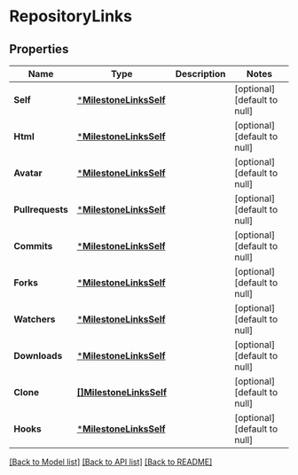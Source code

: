 # RepositoryLinks

## Properties
Name | Type | Description | Notes
------------ | ------------- | ------------- | -------------
**Self** | [***MilestoneLinksSelf**](milestone_links_self.md) |  | [optional] [default to null]
**Html** | [***MilestoneLinksSelf**](milestone_links_self.md) |  | [optional] [default to null]
**Avatar** | [***MilestoneLinksSelf**](milestone_links_self.md) |  | [optional] [default to null]
**Pullrequests** | [***MilestoneLinksSelf**](milestone_links_self.md) |  | [optional] [default to null]
**Commits** | [***MilestoneLinksSelf**](milestone_links_self.md) |  | [optional] [default to null]
**Forks** | [***MilestoneLinksSelf**](milestone_links_self.md) |  | [optional] [default to null]
**Watchers** | [***MilestoneLinksSelf**](milestone_links_self.md) |  | [optional] [default to null]
**Downloads** | [***MilestoneLinksSelf**](milestone_links_self.md) |  | [optional] [default to null]
**Clone** | [**[]MilestoneLinksSelf**](milestone_links_self.md) |  | [optional] [default to null]
**Hooks** | [***MilestoneLinksSelf**](milestone_links_self.md) |  | [optional] [default to null]

[[Back to Model list]](../README.md#documentation-for-models) [[Back to API list]](../README.md#documentation-for-api-endpoints) [[Back to README]](../README.md)


